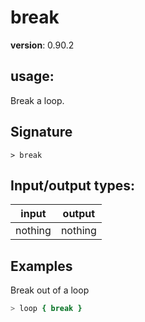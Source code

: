 # break

**version**: 0.90.2

## **usage**:

Break a loop.

## Signature

`> break `

## Input/output types:

| input   | output  |
| ------- | ------- |
| nothing | nothing |

## Examples

Break out of a loop

```bash
> loop { break }
```
